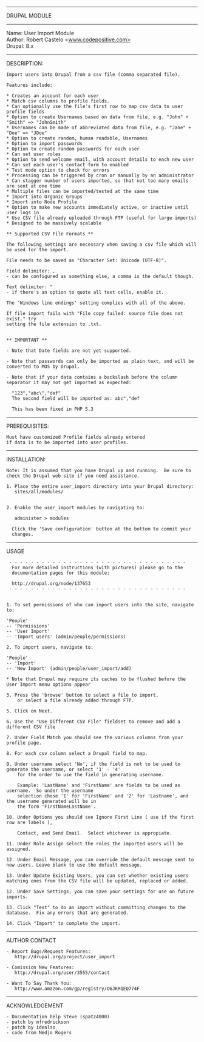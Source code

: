 ********************************************************************
DRUPAL MODULE
********************************************************************
Name: User Import Module  
Author: Robert Castelo <www.codepositive.com>  
Drupal: 8.x  
********************************************************************
DESCRIPTION:

	Import users into Drupal from a csv file (comma separated file).
	
	Features include:
	
	* Creates an account for each user
	* Match csv columns to profile fields.
	* Can optionally use the file's first row to map csv data to user profile fields
	* Option to create Usernames based on data from file, e.g. "John" + "Smith" => "JohnSmith"
	* Usernames can be made of abbreviated data from file, e.g. "Jane" + "Doe" => "JDoe"
	* Option to create random, human readable, Usernames
	* Option to import passwords
	* Option to create random passwords for each user
	* Can set user roles
	* Option to send welcome email, with account details to each new user
	* Can set each user's contact form to enabled
	* Test mode option to check for errors
	* Processing can be triggered by cron or manually by an administrator
	* Can stagger number of users imported, so that not too many emails are sent at one time
	* Multiple files can be imported/tested at the same time
	* Import into Organic Groups
	* Import into Node Profile
	* Option to make new accounts immediately active, or inactive until user logs in
	* Use CSV file already uploaded through FTP (useful for large imports)
	* Designed to be massively scalable
	
	** Supported CSV File Formats **
	
	The following settings are necessary when saving a csv file which will be used for the import.
	
	File needs to be saved as "Character Set: Unicode (UTF-8)".
	
	Field delimiter: ,
	- can be configured as something else, a comma is the default though.
	
	Text delimiter: "
	- if there's an option to quote all text cells, enable it.
	
	The 'Windows line endings' setting complies with all of the above.
	
	If file import fails with "File copy failed: source file does not exist." try
	setting the file extension to .txt.
	
	
	** IMPORTANT **
	
	- Note that Date fields are not yet supported.
	
	- Note that passwords can only be imported as plain text, and will be converted to MD5 by Drupal.
	
	- Note that if your data contains a backslash before the column separator it may not get imported as expected:
	
	  "123","abc\","def"
	  The second field will be imported as: abc","def
	
	  This has been fixed in PHP 5.3


********************************************************************
PREREQUISITES:

	Must have customized Profile fields already entered
	if data is to be imported into user profiles.


********************************************************************
INSTALLATION:

	Note: It is assumed that you have Drupal up and running.  Be sure to
	check the Drupal web site if you need assistance.
	
	1. Place the entire user_import directory into your Drupal directory:
	   sites/all/modules/
	
	
	2. Enable the user_import modules by navigating to:
	
	   administer > modules
	
	  Click the 'Save configuration' button at the bottom to commit your
	  changes.





********************************************************************
USAGE


	 - - - - - - - - - - - - - - - - - - - - - - - - - - - - - - - - -
	  For more detailed instructions (with pictures) please go to the
	  documentation pages for this module:
	
	  http://drupal.org/node/137653
	 - - - - - - - - - - - - - - - - - - - - - - - - - - - - - - - - -
	
	
	1. To set permissions of who can import users into the site, navigate to:
	
	'People'
	-- 'Permissions'
	-- 'User Import'
	-- 'Import users' (admin/people/permissions)
	
	2. To import users, navigate to:
	
	'People'
	-- 'Import'
	-- 'New Import' (admin/people/user_import/add)
	
	* Note that Drupal may require its caches to be flushed before the User Import menu options appear
	
	3. Press the 'browse' button to select a file to import,
	    or select a file already added through FTP.
	
	5. Click on Next.
	
	6. Use the "Use Different CSV File" fieldset to remove and add a different CSV file
	
	7. Under Field Match you should see the various columns from your profile page.
	
	8. For each csv column select a Drupal field to map.
	
	9. Under username select 'No', if the field is not to be used to generate the username, or select '1' - '4'
	    for the order to use the field in generating username.
	
	    Example: 'LastName' and 'FirstName' are fields to be used as username.  So under the username
	    selection chose '1' for 'FirstName' and '2' for 'Lastname', and the username generated will be in
	    the form 'FirstNameLastName'.
	
	10. Under Options you should see Ignore First Line ( use if the first row are labels ),
	
	    Contact, and Send Email.  Select whichever is appropiate.
	
	11. Under Role Assign select the roles the imported users will be assigned.
	
	12. Under Email Message, you can override the default message sent to new users. Leave blank to use the default message.
	
	13. Under Update Existing Users, you can set whether existing users matching ones from the CSV file will be updated, replaced or added.
	
	12. Under Save Settings, you can save your settings for use on future imports.
	
	13. Click "Test" to do an import without committing changes to the database.  Fix any errors that are generated.
	
	14. Click "Import" to complete the import.



********************************************************************
AUTHOR CONTACT

	- Report Bugs/Request Features:
	   http://drupal.org/project/user_import
	
	- Comission New Features:
	   http://drupal.org/user/3555/contact
	
	- Want To Say Thank You:
	   http://www.amazon.com/gp/registry/O6JKRQEQ774F


********************************************************************
ACKNOWLEDGEMENT

	- Documentation help Steve (spatz4000)
	- patch by mfredrickson
	- patch by idealso
	- code from Nedjo Rogers
